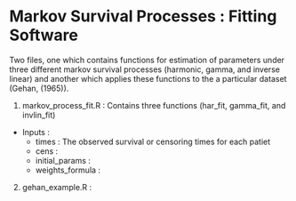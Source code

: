 Markov Survival Processes :  Fitting Software
===============

Two files, one which contains functions for estimation of parameters under three different markov survival processes (harmonic, gamma, and inverse linear) and another which applies these functions to the a particular dataset (Gehan, (1965)).

1.  markov_process_fit.R :  Contains three functions (har_fit, gamma_fit, and invlin_fit)
  * Inputs : 
    * times : The observed survival or censoring times for each patiet
    * cens : 
    * initial_params : 
    * weights_formula : 
2.  gehan_example.R : 
